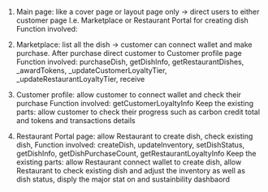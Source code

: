 1. Main page: like a cover page or layout page only -> direct users to either customer page I.e. Marketplace or Restaurant Portal for creating dish 
Function involved: 

2. Marketplace: list all the dish -> customer can connect wallet and make purchase. After purchase direct customer to Customer profile page
Function involved: purchaseDish, getDishInfo, getRestaurantDishes, _awardTokens, _updateCustomerLoyaltyTier, _updateRestaurantLoyaltyTier, receive

3. Customer profile: allow customer to connect wallet and check their purchase 
Function involved: getCustomerLoyaltyInfo
Keep the existing parts: allow customer to check their progress such as carbon credit total and tokens and transactions details 

4. Restaurant Portal page: allow Restaurant to create dish, check existing dish, 
Function involved: createDish, updateInventory, setDishStatus, getDishInfo, getDishPurchaseCount, getRestaurantLoyaltyInfo
Keep the existing parts: allow Restaurant connect wallet to create dish, allow Restaurant to check existing dish and adjust the inventory as well as dish status, disply the major stat on and sustainbility dashbaord 
